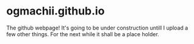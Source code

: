 # ogmachii.github.io
The github webpage! It's going to be under construction untill I upload a few other things. For the next while it shall be a place holder.
